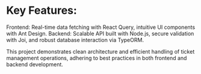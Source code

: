 # Key Features:
Frontend: Real-time data fetching with React Query, intuitive UI components with Ant Design.
Backend: Scalable API built with Node.js, secure validation with Joi, and robust database interaction via TypeORM.



This project demonstrates clean architecture and efficient handling of ticket management operations, adhering to best practices in both frontend and backend development.
